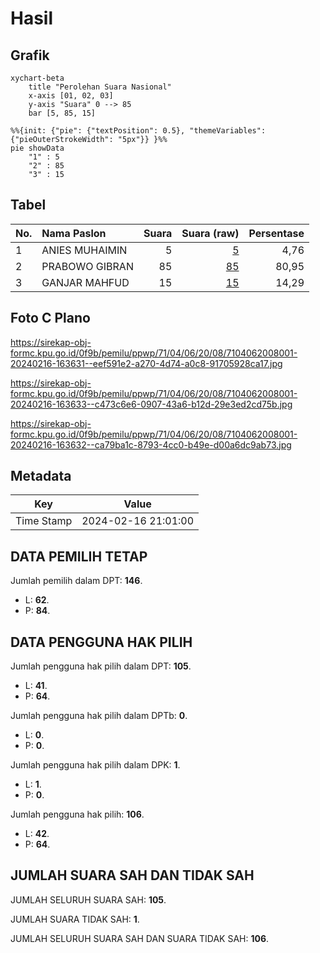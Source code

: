 # Hasil

## Grafik

```mermaid
xychart-beta
    title "Perolehan Suara Nasional"
    x-axis [01, 02, 03]
    y-axis "Suara" 0 --> 85
    bar [5, 85, 15]
```

```mermaid
%%{init: {"pie": {"textPosition": 0.5}, "themeVariables": {"pieOuterStrokeWidth": "5px"}} }%%
pie showData
    "1" : 5
    "2" : 85
    "3" : 15
```

## Tabel

| No. | Nama Paslon    | Suara | Suara (raw) | Persentase |
|:--- |:-------------- | -----:| -----------:| ----------:|
| 1   | ANIES MUHAIMIN | 5     | [5][p-1]    | 4,76       |
| 2   | PRABOWO GIBRAN | 85    | [85][p-2]   | 80,95      |
| 3   | GANJAR MAHFUD  | 15    | [15][p-3]   | 14,29      |


[p-1]: https://github.com/gigit-pemilu/pemilu-2024/blob/main/pilpres/hitung-suara/sub/71-sulawesi-utara/sub/04-kepulauan-talaud/sub/06-kabaruan/sub/2008-pantuge/sub/001-tps/sub/paslon-1.txt
[p-2]: https://github.com/gigit-pemilu/pemilu-2024/blob/main/pilpres/hitung-suara/sub/71-sulawesi-utara/sub/04-kepulauan-talaud/sub/06-kabaruan/sub/2008-pantuge/sub/001-tps/sub/paslon-2.txt
[p-3]: https://github.com/gigit-pemilu/pemilu-2024/blob/main/pilpres/hitung-suara/sub/71-sulawesi-utara/sub/04-kepulauan-talaud/sub/06-kabaruan/sub/2008-pantuge/sub/001-tps/sub/paslon-3.txt

## Foto C Plano

https://sirekap-obj-formc.kpu.go.id/0f9b/pemilu/ppwp/71/04/06/20/08/7104062008001-20240216-163631--eef591e2-a270-4d74-a0c8-91705928ca17.jpg

https://sirekap-obj-formc.kpu.go.id/0f9b/pemilu/ppwp/71/04/06/20/08/7104062008001-20240216-163633--c473c6e6-0907-43a6-b12d-29e3ed2cd75b.jpg

https://sirekap-obj-formc.kpu.go.id/0f9b/pemilu/ppwp/71/04/06/20/08/7104062008001-20240216-163632--ca79ba1c-8793-4cc0-b49e-d00a6dc9ab73.jpg


## Metadata

| Key        | Value               |
| ---------- | ------------------- |
| Time Stamp | 2024-02-16 21:01:00 |


## DATA PEMILIH TETAP

Jumlah pemilih dalam DPT: **146**.
 * L: **62**.
 * P: **84**.

## DATA PENGGUNA HAK PILIH

Jumlah pengguna hak pilih dalam DPT: **105**.
 * L: **41**.
 * P: **64**.

Jumlah pengguna hak pilih dalam DPTb: **0**.
 * L: **0**.
 * P: **0**.

Jumlah pengguna hak pilih dalam DPK: **1**.
 * L: **1**.
 * P: **0**.

Jumlah pengguna hak pilih: **106**.
 * L: **42**.
 * P: **64**.

## JUMLAH SUARA SAH DAN TIDAK SAH

JUMLAH SELURUH SUARA SAH: **105**.

JUMLAH SUARA TIDAK SAH: **1**.

JUMLAH SELURUH SUARA SAH DAN SUARA TIDAK SAH: **106**.


